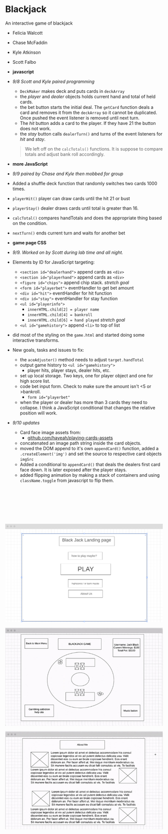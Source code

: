 # Blackjack
An interactive game of blackjack

+ Felicia Walcott
+ Chase McFaddin
+ Kyle Atkinson
+ Scott Falbo


+ **javascript**
+ *9/8 Scott and Kyle paired programming*
  + `DeckMaker` makes deck and puts cards in `deckArray`
  + the *player* and *dealer* objects holds current hand and total of held cards.
  + the bet button starts the initial deal.  The `getCard` function deals a card and removes it from the `deckArray` so it cannot be duplicated.  Once pushed the event listener is removed until next turn.
  + The *hit* button adds a card to the player.  If they have 21 the button does not work.
  + the *stay* button calls `dealerTurn()` and turns of the event listeners for *hit* and *stay*.
  
  > We left off on the `calcTotals()` functions.  It is suppose to compare totals and adjust bank roll accordingly.

+ **more JavaScript**
+ *9/9 paired by Chase and Kyle then mobbed for group*
+ Added a shuffle deck function that randomly switches two cards 1000 times.
+ `playerHit()` player can draw cards until the hit 21 or bust
+ `playerStay()` dealer draws cards until total is greater than 16.
+ `calcTotal()` compares handTotals and does the appropriate thing based on the condition.
+ `nextTurn()` ends current turn and waits for another bet

+ **game page CSS**
+ *9/9.  Worked on by Scott during lab time and all night.*
+ Elements by ID for JavaScript targeting:
  + `<section id="dealerhand">` append cards as `<div>`
  + `<section id="playerhand">` append cards as `<div>`
  + `<figure id="chips">` append chip stack. *stretch goal*
  + `<form id="playerbet">` eventHandler to get bet amount
  + `<div id="hit">` eventHandler for hit function 
  + `<div id="stay">` eventHandler for stay function 
  + `<ul id="playerinfo">`
    + `innerHTML.child[2] = player name`
    + `innerHTML.child[4] = bankroll`
    + `innerHTML.child[6] = hand played` *stretch goal*
  + `<ul id="gamehistory">` append `<li>` to top of list
+ did most of the styling on the `game.html` and started doing some interactive transforms.

+ New goals, tasks and issues to fix:
  + the `aceAdjuster()` method needs to adjust `target.handTotal`
  + output game history to `<ul id="gamehistory">`
    + player hits, player stays, dealer hits, etc.
  + set up local storage.  Two keys, one for player object and one for high score list.
  + code bet input form.  Check to make sure the amount isn't <5 or >bankroll.
    + `form id="playerbet"`
  + when the player or dealer has more than 3 cards they need to collapse.  I think a JavaScript conditional that changes the relative position will work.
  
+ *9/10 updates*
  + Card face image assets from:
    + [github.com/hayeah/playing-cards-assets](https://github.com/hayeah/playing-cards-assets)
  + concatenated an image path string inside the card objects.
  + moved the DOM append to it's own `appendCard()` function, added a `.createElement('img')` and set the source to respective card objects `imgSrc`
  + Added a conditional to `appendCard()` that deals the dealers first card face down.  It is later exposed after the player stays.
  + added flipping animation by making a stack of containers and using `className.toggle` from javascript to flip them.


<br><br><br><br><br><br>

![land-page](./images/wireframe-03.jpg)

![game-screen](./images/wireframe-02.jpg)

![about-me](./images/wireframe-01.jpg)